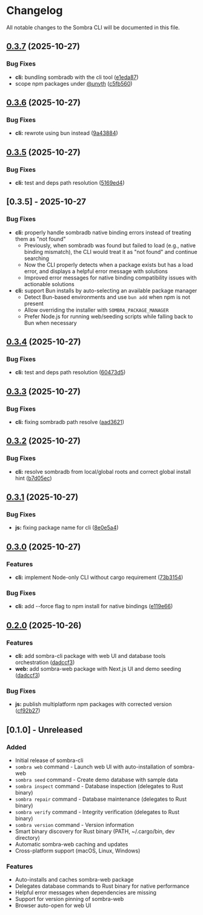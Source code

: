 # Changelog

All notable changes to the Sombra CLI will be documented in this file.

## [0.3.7](https://github.com/maskdotdev/sombra/compare/cli-v0.3.6...cli-v0.3.7) (2025-10-27)


### Bug Fixes

* **cli:** bundling sombradb with the cli tool ([e1eda87](https://github.com/maskdotdev/sombra/commit/e1eda876154c7e5bb5e1ec693feff2faf9de3911))
* scope npm packages under [@unyth](https://github.com/unyth) ([c5fb560](https://github.com/maskdotdev/sombra/commit/c5fb560b3d72cc45e82a2e03c0469318b5b61775))

## [0.3.6](https://github.com/maskdotdev/sombra/compare/cli-v0.3.5...cli-v0.3.6) (2025-10-27)


### Bug Fixes

* **cli:** rewrote using bun instead ([9a43884](https://github.com/maskdotdev/sombra/commit/9a43884edabd08baf1814c5ee6e728c8cde314f9))

## [0.3.5](https://github.com/maskdotdev/sombra/compare/cli-v0.3.4...cli-v0.3.5) (2025-10-27)


### Bug Fixes

* **cli:** test and deps path resolution ([5169ed4](https://github.com/maskdotdev/sombra/commit/5169ed45eee7c3bfd3fa10093a2f1d1a6f40f103))

## [0.3.5] - 2025-10-27

### Bug Fixes

* **cli:** properly handle sombradb native binding errors instead of treating them as "not found"
  - Previously, when sombradb was found but failed to load (e.g., native binding mismatch), the CLI would treat it as "not found" and continue searching
  - Now the CLI properly detects when a package exists but has a load error, and displays a helpful error message with solutions
  - Improved error messages for native binding compatibility issues with actionable solutions
* **cli:** support Bun installs by auto-selecting an available package manager
  - Detect Bun-based environments and use `bun add` when npm is not present
  - Allow overriding the installer with `SOMBRA_PACKAGE_MANAGER`
  - Prefer Node.js for running web/seeding scripts while falling back to Bun when necessary

## [0.3.4](https://github.com/maskdotdev/sombra/compare/cli-v0.3.3...cli-v0.3.4) (2025-10-27)


### Bug Fixes

* **cli:** test and deps path resolution ([60473d5](https://github.com/maskdotdev/sombra/commit/60473d50c341e50ddcadda7b927b0d169c4da0a3))

## [0.3.3](https://github.com/maskdotdev/sombra/compare/cli-v0.3.2...cli-v0.3.3) (2025-10-27)


### Bug Fixes

* **cli:** fixing sombradb path resolve ([aad3621](https://github.com/maskdotdev/sombra/commit/aad3621fd5635c733f60b90e25118362432a0f58))

## [0.3.2](https://github.com/maskdotdev/sombra/compare/cli-v0.3.1...cli-v0.3.2) (2025-10-27)


### Bug Fixes

* **cli:** resolve sombradb from local/global roots and correct global install hint ([b7d05ec](https://github.com/maskdotdev/sombra/commit/b7d05ecd4dd2f184ad2967d0856f2b36cfb76653))

## [0.3.1](https://github.com/maskdotdev/sombra/compare/cli-v0.3.0...cli-v0.3.1) (2025-10-27)


### Bug Fixes

* **js:** fixing package name for cli ([8e0e5a4](https://github.com/maskdotdev/sombra/commit/8e0e5a48ea77a9c5a67e9c341a5098b6a0b7f394))

## [0.3.0](https://github.com/maskdotdev/sombra/compare/cli-v0.2.0...cli-v0.3.0) (2025-10-27)


### Features

* **cli:** implement Node-only CLI without cargo requirement ([73b3154](https://github.com/maskdotdev/sombra/commit/73b3154b72f4f88b86768e7a1ddb8defa9a8fb38))


### Bug Fixes

* **cli:** add --force flag to npm install for native bindings ([e119e66](https://github.com/maskdotdev/sombra/commit/e119e6645bc86d6cd3afaf21e7fd08ee685e1d12))

## [0.2.0](https://github.com/maskdotdev/sombra/compare/cli-v0.1.0...cli-v0.2.0) (2025-10-26)


### Features

* **cli:** add sombra-cli package with web UI and database tools orchestration ([dadccf3](https://github.com/maskdotdev/sombra/commit/dadccf3850ad5cf05f734ef99825ac9940f0ab69))
* **web:** add sombra-web package with Next.js UI and demo seeding ([dadccf3](https://github.com/maskdotdev/sombra/commit/dadccf3850ad5cf05f734ef99825ac9940f0ab69))


### Bug Fixes

* **js:** publish multiplatform npm packages with corrected version ([cf92b27](https://github.com/maskdotdev/sombra/commit/cf92b27badd31c06b35189a292ce5fbd6ff96e26))

## [0.1.0] - Unreleased

### Added
- Initial release of sombra-cli
- `sombra web` command - Launch web UI with auto-installation of sombra-web
- `sombra seed` command - Create demo database with sample data
- `sombra inspect` command - Database inspection (delegates to Rust binary)
- `sombra repair` command - Database maintenance (delegates to Rust binary)
- `sombra verify` command - Integrity verification (delegates to Rust binary)
- `sombra version` command - Version information
- Smart binary discovery for Rust binary (PATH, ~/.cargo/bin, dev directory)
- Automatic sombra-web caching and updates
- Cross-platform support (macOS, Linux, Windows)

### Features
- Auto-installs and caches sombra-web package
- Delegates database commands to Rust binary for native performance
- Helpful error messages when dependencies are missing
- Support for version pinning of sombra-web
- Browser auto-open for web UI
